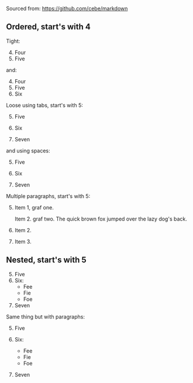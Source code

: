 Sourced from: https://github.com/cebe/markdown

## Ordered, start's with 4

Tight:

4.	Four
5.	Five

and:

4. Four
5. Five
6. Six


Loose using tabs, start's with 5:

5.	Five

6.	Six

7.	Seven

and using spaces:

5. Five

6. Six

7. Seven

Multiple paragraphs, start's with 5:

5.	Item 1, graf one.

	Item 2. graf two. The quick brown fox jumped over the lazy dog's
	back.

6.	Item 2.

7.	Item 3.

## Nested, start's with 5

5. Five
6. Six:
	* Fee
	* Fie
	* Foe
7. Seven

Same thing but with paragraphs:

5. Five

6. Six:

	* Fee
	* Fie
	* Foe

7. Seven

